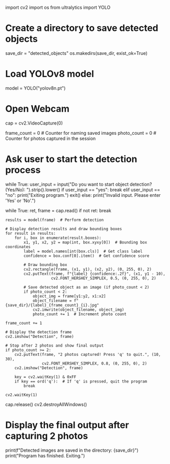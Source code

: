 import cv2
import os
from ultralytics import YOLO

# Create a directory to save detected objects
save_dir = "detected_objects"
os.makedirs(save_dir, exist_ok=True)

# Load YOLOv8 model
model = YOLO("yolov8n.pt")

# Open Webcam
cap = cv2.VideoCapture(0)

frame_count = 0  # Counter for naming saved images
photo_count = 0  # Counter for photos captured in the session

# Ask user to start the detection process
while True:
    user_input = input("Do you want to start object detection? (Yes/No): ").strip().lower()
    if user_input == "yes":
        break
    elif user_input == "no":
        print("Exiting program.")
        exit()
    else:
        print("Invalid input. Please enter 'Yes' or 'No'.")

while True:
    ret, frame = cap.read()
    if not ret:
        break

    results = model(frame)  # Perform detection

    # Display detection results and draw bounding boxes
    for result in results:
        for i, box in enumerate(result.boxes):
            x1, y1, x2, y2 = map(int, box.xyxy[0])  # Bounding box coordinates
            label = model.names[int(box.cls)]  # Get class label
            confidence = box.conf[0].item()  # Get confidence score

            # Draw bounding box
            cv2.rectangle(frame, (x1, y1), (x2, y2), (0, 255, 0), 2)
            cv2.putText(frame, f"{label} {confidence:.2f}", (x1, y1 - 10),
                        cv2.FONT_HERSHEY_SIMPLEX, 0.5, (0, 255, 0), 2)

            # Save detected object as an image (if photo_count < 2)
            if photo_count < 2:
                object_img = frame[y1:y2, x1:x2]
                object_filename = f"{save_dir}/{label}_{frame_count}_{i}.jpg"
                cv2.imwrite(object_filename, object_img)
                photo_count += 1  # Increment photo count

    frame_count += 1

    # Display the detection frame
    cv2.imshow("Detection", frame)

    # Stop after 2 photos and show final output
    if photo_count >= 2:
        cv2.putText(frame, "2 photos captured! Press 'q' to quit.", (10, 30),
                    cv2.FONT_HERSHEY_SIMPLEX, 0.8, (0, 255, 0), 2)
        cv2.imshow("Detection", frame)

        key = cv2.waitKey(1) & 0xFF
        if key == ord('q'):  # If 'q' is pressed, quit the program
            break

    cv2.waitKey(1)

cap.release()
cv2.destroyAllWindows()

# Display the final output after capturing 2 photos
print(f"Detected images are saved in the directory: {save_dir}")
print("Program has finished. Exiting.")

